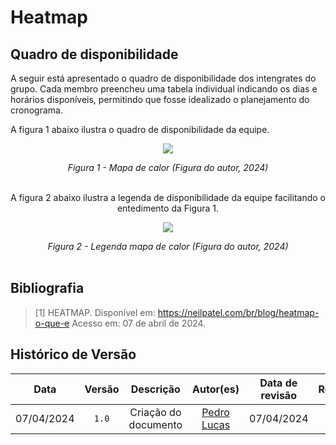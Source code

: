 # Heatmap

## Quadro de disponibilidade

A seguir está apresentado o quadro de disponibilidade dos intengrates do grupo. Cada membro preencheu uma tabela individual indicando os dias e horários disponíveis, permitindo que fosse idealizado o planejamento do cronograma. 

A figura 1 abaixo ilustra o quadro de disponibilidade da equipe.

<center>

<img src='https://raw.githubusercontent.com/Interacao-Humano-Computador/2024.1-Prefeitura-Lagoa-da-Prata/main/docs/assets/images/heatmapTotal.png'></img>

*Figura 1 - Mapa de calor (Figura do autor, 2024)*
<br><br>

A figura 2 abaixo ilustra a legenda de disponibilidade da equipe facilitando o entedimento da Figura 1. 

<img src='https://raw.githubusercontent.com/Interacao-Humano-Computador/2024.1-Prefeitura-Lagoa-da-Prata/main/docs/assets/images/heatmapDisponibilidade.png'></img>

*Figura 2 - Legenda mapa de calor (Figura do autor, 2024)*
<br><br>

</center>

## Bibliografia

> [1] HEATMAP. Disponível em: https://neilpatel.com/br/blog/heatmap-o-que-e Acesso em: 07 de abril de 2024.

## Histórico de Versão

|    Data    | Versão |      Descrição       |                  Autor(es)                  | Data de revisão | Revisor(es) |
| :--------: | :----: | :------------------: | :-----------------------------------------: | :-------------: | :---------: |
| 07/04/2024 | `1.0`  | Criação do documento | [Pedro Lucas](https://github.com/lucasdray) |      07/04/2024 |   [Cainã Freitas](https://github.com/freitasc)  |


